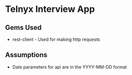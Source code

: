 # Telnyx Interview App

## Gems Used

* rest-client - Used for making http requests

## Assumptions

* Date parameters for api are in the YYYY-MM-DD format
